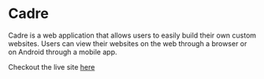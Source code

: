 # Cadre
Cadre is a web application that allows users to easily build their own custom websites. 
Users can view their websites on the web through a browser or on Android through a mobile app.

Checkout the live site [here](https://www.cadre.me)

